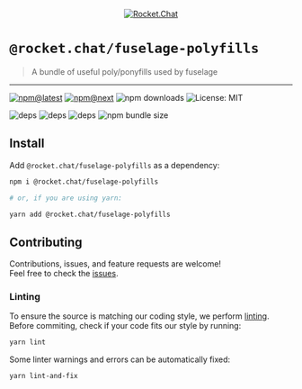 <!--header-->

<p align="center">
  <a href="https://rocket.chat" title="Rocket.Chat">
    <img src="https://github.com/RocketChat/Rocket.Chat.Artwork/raw/master/Logos/2020/png/logo-horizontal-red.png" alt="Rocket.Chat" />
  </a>
</p>

# `@rocket.chat/fuselage-polyfills`

> A bundle of useful poly/ponyfills used by fuselage

---

[![npm@latest](https://img.shields.io/npm/v/@rocket.chat/fuselage-polyfills/latest?style=flat-square)](https://www.npmjs.com/package/@rocket.chat/fuselage-polyfills/v/latest) [![npm@next](https://img.shields.io/npm/v/@rocket.chat/fuselage-polyfills/next?style=flat-square)](https://www.npmjs.com/package/@rocket.chat/fuselage-polyfills/v/next) ![npm downloads](https://img.shields.io/npm/dw/@rocket.chat/fuselage-polyfills?style=flat-square) ![License: MIT](https://img.shields.io/npm/l/@rocket.chat/fuselage-polyfills?style=flat-square)

![deps](https://img.shields.io/librariesio/release/npm/@rocket.chat/fuselage-polyfills?style=flat-square) ![deps](https://img.shields.io/librariesio/release/npm/@rocket.chat/fuselage-polyfills?style=flat-square) ![deps](https://img.shields.io/librariesio/release/npm/@rocket.chat/fuselage-polyfills?style=flat-square) ![npm bundle size](https://img.shields.io/bundlephobia/min/@rocket.chat/fuselage-polyfills?style=flat-square)

<!--/header-->

## Install

<!--install-->

Add `@rocket.chat/fuselage-polyfills` as a dependency:

```sh
npm i @rocket.chat/fuselage-polyfills

# or, if you are using yarn:

yarn add @rocket.chat/fuselage-polyfills
```

<!--/install-->

## Contributing

<!--contributing(msg)-->

Contributions, issues, and feature requests are welcome!<br />
Feel free to check the [issues](https://github.com/RocketChat/fuselage/issues).

<!--/contributing(msg)-->

### Linting

To ensure the source is matching our coding style, we perform [linting](<https://en.wikipedia.org/wiki/Lint_(software)>).
Before commiting, check if your code fits our style by running:

<!--yarn(lint)-->

```sh
yarn lint
```

<!--/yarn(lint)-->

Some linter warnings and errors can be automatically fixed:

<!--yarn(lint-and-fix)-->

```sh
yarn lint-and-fix
```

<!--/yarn(lint-and-fix)-->
